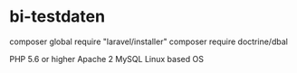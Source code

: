 # bi-testdaten

composer global require "laravel/installer"
composer require doctrine/dbal

PHP 5.6 or higher
Apache 2
MySQL
Linux based OS
